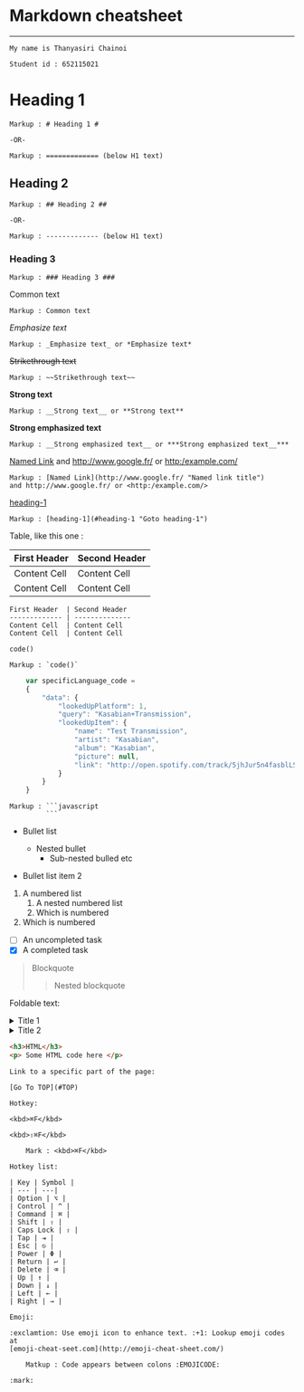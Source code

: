 Markdown cheatsheet<a name="Top"></a>
===================
---- 

```
My name is Thanyasiri Chainoi

Student id : 652115021
```


# Heading 1 #

    Markup : # Heading 1 #

    -OR-

    Markup : ============= (below H1 text)

## Heading 2 ##

    Markup : ## Heading 2 ##

    -OR-

    Markup : ------------- (below H1 text)

### Heading 3 ###

    Markup : ### Heading 3 ###

Common text

    Markup : Common text

_Emphasize text_

    Markup : _Emphasize text_ or *Emphasize text*

~~Strikethrough text~~

    Markup : ~~Strikethrough text~~

__Strong text__

    Markup : __Strong text__ or **Strong text**

__Strong emphasized text__

    Markup : __Strong emphasized text__ or ***Strong emphasized text__***

[Named Link](http://www.google.fr/ "Named link title") and http://www.google.fr/ or <http:/example.com/>

    Markup : [Named Link](http://www.google.fr/ "Named link title") 
    and http://www.google.fr/ or <http:/example.com/>

[heading-1](#heading-1 "Goto heading-1")

    Markup : [heading-1](#heading-1 "Goto heading-1")

Table, like this one :

First Header  | Second Header
------------- | --------------
Content Cell  | Content Cell
Content Cell  | Content Cell

```
First Header  | Second Header
------------- | --------------
Content Cell  | Content Cell
Content Cell  | Content Cell
```


`code()`


    Markup : `code()`

```javascript
    var specificLanguage_code =
    {
        "data": {
            "lookedUpPlatform": 1,
            "query": "Kasabian+Transmission",
            "lookedUpItem": {
                "name": "Test Transmission",
                "artist": "Kasabian",
                "album": "Kasabian",
                "picture": null,
                "link": "http://open.spotify.com/track/5jhJur5n4fasblLSC0crTp"           
            }
        }
    }
```

    Markup : ```javascript
             ```


* Bullet list 
    * Nested bullet
        * Sub-nested bulled etc

* Bullet list item 2
1. A numbered list
    1. A nested numbered list
    2. Which is numbered
2. Which is numbered

- [ ] An uncompleted task
- [x] A completed task 

> Blockquote
>> Nested blockquote

Foldable text:

<details>
    <summary>Title 1</summary>
    <p>Content 1 Content 1 Content 1 Content 1 Content 1</p>
</details>
<details>
    <summary>Title 2</summary>
    <p>Content 2 Content 2 Content 2 Content 2 Content 2</p>
</details>

```html
<h3>HTML</h3>
<p> Some HTML code here </p>
```

```
Link to a specific part of the page:

[Go To TOP](#TOP)

Hotkey:

<kbd>⌘F</kbd>

<kbd>⇧⌘F</kbd>

    Mark : <kbd>⌘F</kbd>

Hotkey list:

| Key | Symbol |
| --- | ---|
| Option | ⌥ |
| Control | ^ |
| Command | ⌘ |
| Shift | ⇧ |
| Caps Lock | ⇪ |
| Tap | ⇥ |
| Esc | ⎋ |
| Power | Φ |
| Return | ↩ |
| Delete | ⌫ |
| Up | ↑ |
| Down | ↓ |
| Left | ← |
| Right | → |

Emoji:

:exclamtion: Use emoji icon to enhance text. :+1: Lookup emoji codes at
[emoji-cheat-seet.com](http://emoji-cheat-sheet.com/)

    Matkup : Code appears between colons :EMOJICODE:

:mark:





